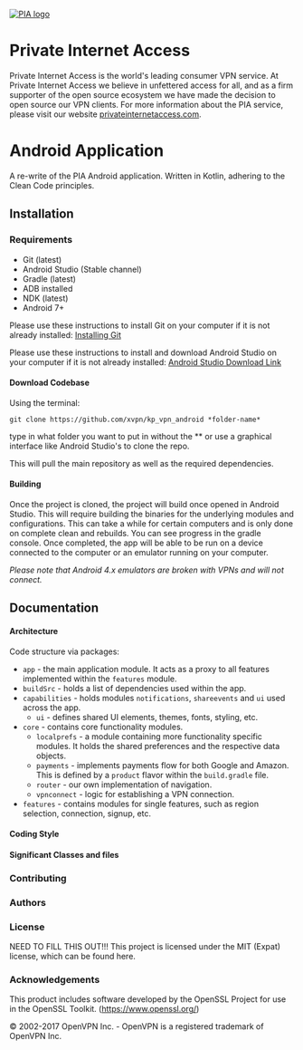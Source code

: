 [![PIA logo][pia-image]][pia-url]

# Private Internet Access
Private Internet Access is the world's leading consumer VPN service. At Private Internet Access we believe in unfettered access for all, and as a firm supporter of the open source ecosystem we have made the decision to open source our VPN clients. For more information about the PIA service, please visit our website [privateinternetaccess.com](https://privateinternetaccess.com).

# Android Application
A re-write of the PIA Android application. Written in Kotlin, adhering to the Clean Code principles.

## Installation

### Requirements
 - Git (latest)
 - Android Studio (Stable channel)
 - Gradle (latest)
 - ADB installed
 - NDK (latest)
 - Android 7+


Please use these instructions to install Git on your computer if it is not already installed: [Installing Git](https://gist.github.com/derhuerst/1b15ff4652a867391f03)

Please use these instructions to install and download Android Studio on your computer if it is not already installed: [Android Studio Download Link](https://developer.android.com/studio/index.html)

#### Download Codebase
Using the terminal:

`git clone https://github.com/xvpn/kp_vpn_android *folder-name*`

type in what folder you want to put in without the ** or use a graphical interface like Android Studio's to clone the repo.

This will pull the main repository as well as the required dependencies.

#### Building

Once the project is cloned, the project will build once opened in Android Studio. This will require building the binaries for the underlying modules and configurations. This can take a while for certain computers and is only done on complete clean and rebuilds. You can see progress in the gradle console. Once completed, the app will be able to be run on a device connected to the computer or an emulator running on your computer.

*Please note that Android 4.x emulators are broken with VPNs and will not connect.*

## Documentation

#### Architecture
Code structure via packages:

* `app` - the main application module. It acts as a proxy to all features implemented within the `features` module.
* `buildSrc` - holds a list of dependencies used within the app.
* `capabilities` - holds modules `notifications`, `shareevents` and `ui` used across the app.
  * `ui` - defines shared UI elements, themes, fonts, styling, etc.
* `core` - contains core functionality modules.
  * `localprefs` - a module containing more functionality specific modules. It holds the shared preferences and the respective data objects.
  * `payments` - implements payments flow for both Google and Amazon. This is defined by a `product` flavor within the `build.gradle` file.
  * `router` - our own implementation of navigation.
  * `vpnconnect` - logic for establishing a VPN connection.
* `features` - contains modules for single features, such as region selection, connection, signup, etc.

#### Coding Style

#### Significant Classes and files

### Contributing

### Authors


### License

NEED TO FILL THIS OUT!!!
This project is licensed under the MIT (Expat) license, which can be found here.

### Acknowledgements

This product includes software developed by the OpenSSL Project for use in the OpenSSL Toolkit. (https://www.openssl.org/)

© 2002-2017 OpenVPN Inc. - OpenVPN is a registered trademark of OpenVPN Inc.


<!-- Markdown link & img dfn's -->
[pia-image]: https://assets-cms.privateinternetaccess.com/img/frontend/pia_menu_logo_light.svg
[pia-url]: https://www.privateinternetaccess.com/
[wiki]: https://en.wikipedia.org/wiki/Private_Internet_Access
